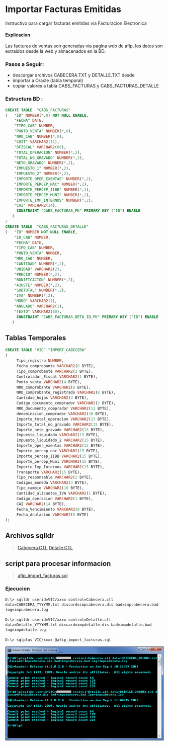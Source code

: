 # Importar Facturas Emitidas

Instructivo para cargar facturas emitidas via Facturacion Electronica

#### Explicacion
Las facturas de ventas son generadas via pagina web de afip, los datos son extraidos desde la web y almacenados en la BD.

### Pasos a Seguir:
- descargar archivos CABECERA.TXT y DETALLE.TXT desde 
- importar a Oracle (tabla temporal)
- copiar valores a tabla CABS_FACTURAS y CABS_FACTURAS_DETALLE 


### Estructura BD :
    
```SQL
CREATE TABLE  "CABS_FACTURAS" 
(	"ID" NUMBER(*,0) NOT NULL ENABLE, 
	"FECHA" DATE, 
	"TIPO_CAB" NUMBER, 
	"PUNTO_VENTA" NUMBER(*,0), 
	"NRO_CAB" NUMBER(*,0), 
	"CUIT" VARCHAR2(11), 
	"DFISCAL" VARCHAR2(80), 
	"TOTAL_OPERACION" NUMBER(*,2), 
	"TOTAL_NO_GRAVADO" NUMBER(*,2), 
	"NETO_GRAVADO" NUMBER(*,2), 
	"IMPUESTO_1" NUMBER(*,2), 
	"IMPUESTO_2" NUMBER(*,2), 
	"IMPORTE_OPER_EXENTAS" NUMBER(*,2), 
	"IMPORTE_PERCEP_NAC" NUMBER(*,2), 
	"IMPORTE_PERCEP_IIBB" NUMBER(*,2), 
	"IMPORTE_PERCEP_MUNI" NUMBER(*,2), 
	"IMPORTE_IMP_INTERNOS" NUMBER(*,2), 
	"CAI" VARCHAR2(14), 
	 CONSTRAINT "CABS_FACTURAS_PK" PRIMARY KEY ("ID") ENABLE
   )
/
CREATE TABLE  "CABS_FACTURAS_DETALLE" 
(	"ID" NUMBER NOT NULL ENABLE, 
	"ID_CAB" NUMBER, 
	"FECHA" DATE, 
	"TIPO_CAB" NUMBER, 
	"PUNTO_VENTA" NUMBER, 
	"NRO_CAB" NUMBER, 
	"CANTIDAD" NUMBER(*,2), 
	"UNIDAD" VARCHAR2(2), 
	"PRECIO" NUMBER(*,2), 
	"BONIFICACION" NUMBER(*,2), 
	"AJUSTE" NUMBER(*,2), 
	"SUBTOTAL" NUMBER(*,2), 
	"IVA" NUMBER(*,2), 
	"MODO" VARCHAR2(1), 
	"ANULADO" VARCHAR2(1), 
	"TEXTO" VARCHAR2(80), 
	 CONSTRAINT "CABS_FACTURAS_DETA_ID_PK" PRIMARY KEY ("ID") ENABLE
   )
```


## Tablas Temporales

```SQL
CREATE TABLE "VIC"."IMPORT_CABECERA" 
(
	 Tipo_registro NUMBER,
	 Fecha_comprobante VARCHAR2(8 BYTE),
	 Tipo_comprobante VARCHAR2(2 BYTE),
	 Controlador_Fiscal VARCHAR2(1 BYTE),
	 Punto_venta VARCHAR2(4 BYTE),
	 NRO_comprobante VARCHAR2(8 BYTE),
	 NRO_comprobante_registrado VARCHAR2(8 BYTE),
	 Cantidad_hojas VARCHAR2(3 BYTE),
	 Codigo_documento_comprador VARCHAR2(2 BYTE),
	 NRO_documento_comprador VARCHAR2(11 BYTE),
	 denominacion_comprador VARCHAR2(30 BYTE),
	 Importe_total_operacion VARCHAR2(15 BYTE),
	 Importe_total_no_gravado VARCHAR2(15 BYTE),
	 Importe_neto_gravado VARCHAR2(15 BYTE),
	 Impuesto_liquidado VARCHAR2(15 BYTE),
	 Impuesto_liquidado_2 VARCHAR2(15 BYTE),
	 Importe_oper_exentas VARCHAR2(15 BYTE),
	 Importe_percep_nac VARCHAR2(15 BYTE),
	 Importe_percep_IIBB VARCHAR2(15 BYTE),
	 Importe_percep_Muni VARCHAR2(15 BYTE),
	 Importe_Imp_Internos VARCHAR2(15 BYTE),
	 Transporte VARCHAR2(15 BYTE),
	 Tipo_responsable VARCHAR2(2 BYTE),
	 Codigos_moneda VARCHAR2(3 BYTE),
	 Tipo_cambio VARCHAR2(10 BYTE),
	 Cantidad_alicuotas_IVA VARCHAR2(1 BYTE),
	 Codigo_operacion VARCHAR2(1 BYTE),
	 CAI VARCHAR2(14 BYTE),
	 Fecha_Vencimiento VARCHAR2(8 BYTE),
	 Fecha_Anulacion VARCHAR2(8 BYTE)
);
```

## Archivos sqlldr
> [Cabecera.CTL](Cabecera.CTL)
> [Detalle.CTL](Detalle.CTL)

## script para procesar informacion
> [afip_import_facturas.sql](afip_import_facturas.sql)

### Ejecucion
```
D:\> sqlldr userid=VIC/xxxx control=Cabecera.ctl data=CABECERA_YYYYMM.txt discard=impcabecera.dis bad=impcabecera.bad log=impcabecera.log 

D:\> sqlldr userid=VIC/xxxx control=Detalle.ctl data=Detalle_YYYYMM.txt discard=impdetalle.dis bad=impdetalle.bad log=impdetalle.log

D:\> sqlplus VIC/xxxx @afip_import_facturas.sql
```
![sqlrd](/img/import_facturas001.png)




